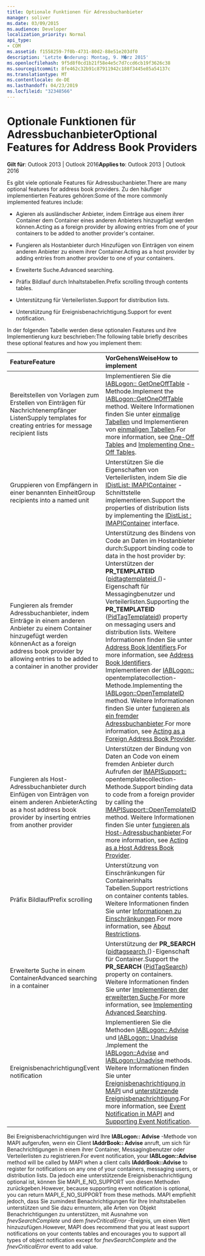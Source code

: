 ```yaml
---
title: Optionale Funktionen für Adressbuchanbieter
manager: soliver
ms.date: 03/09/2015
ms.audience: Developer
localization_priority: Normal
api_type:
- COM
ms.assetid: f1558259-7f0b-4731-80d2-88e51e203df0
description: 'Letzte �nderung: Montag, 9. M�rz 2015'
ms.openlocfilehash: 9f5d8f0cd1b21f58e4e5c7d7ccd6cb19f3626c38
ms.sourcegitcommit: 8fe462c32b91c87911942c188f3445e85a54137c
ms.translationtype: MT
ms.contentlocale: de-DE
ms.lasthandoff: 04/23/2019
ms.locfileid: "32348566"
---
```

# <a name="optional-features-for-address-book-providers"></a><span data-ttu-id="037f4-103">Optionale Funktionen für Adressbuchanbieter</span><span class="sxs-lookup"><span data-stu-id="037f4-103">Optional Features for Address Book Providers</span></span>

  
  
<span data-ttu-id="037f4-104">**Gilt für**: Outlook 2013 | Outlook 2016</span><span class="sxs-lookup"><span data-stu-id="037f4-104">**Applies to**: Outlook 2013 | Outlook 2016</span></span> 
  
<span data-ttu-id="037f4-105">Es gibt viele optionale Features für Adressbuchanbieter.</span><span class="sxs-lookup"><span data-stu-id="037f4-105">There are many optional features for address book providers.</span></span> <span data-ttu-id="037f4-106">Zu den häufiger implementierten Features gehören:</span><span class="sxs-lookup"><span data-stu-id="037f4-106">Some of the more commonly implemented features include:</span></span>
  
- <span data-ttu-id="037f4-107">Agieren als ausländischer Anbieter, indem Einträge aus einem ihrer Container dem Container eines anderen Anbieters hinzugefügt werden können.</span><span class="sxs-lookup"><span data-stu-id="037f4-107">Acting as a foreign provider by allowing entries from one of your containers to be added to another provider's container.</span></span>
    
- <span data-ttu-id="037f4-108">Fungieren als Hostanbieter durch Hinzufügen von Einträgen von einem anderen Anbieter zu einem ihrer Container.</span><span class="sxs-lookup"><span data-stu-id="037f4-108">Acting as a host provider by adding entries from another provider to one of your containers.</span></span>
    
- <span data-ttu-id="037f4-109">Erweiterte Suche.</span><span class="sxs-lookup"><span data-stu-id="037f4-109">Advanced searching.</span></span>
    
- <span data-ttu-id="037f4-110">Präfix Bildlauf durch Inhaltstabellen.</span><span class="sxs-lookup"><span data-stu-id="037f4-110">Prefix scrolling through contents tables.</span></span>
    
- <span data-ttu-id="037f4-111">Unterstützung für Verteilerlisten.</span><span class="sxs-lookup"><span data-stu-id="037f4-111">Support for distribution lists.</span></span>
    
- <span data-ttu-id="037f4-112">Unterstützung für Ereignisbenachrichtigung.</span><span class="sxs-lookup"><span data-stu-id="037f4-112">Support for event notification.</span></span>
    
<span data-ttu-id="037f4-113">In der folgenden Tabelle werden diese optionalen Features und ihre Implementierung kurz beschrieben:</span><span class="sxs-lookup"><span data-stu-id="037f4-113">The following table briefly describes these optional features and how you implement them:</span></span>
  
|<span data-ttu-id="037f4-114">**Feature**</span><span class="sxs-lookup"><span data-stu-id="037f4-114">**Feature**</span></span>|<span data-ttu-id="037f4-115">**VorGehensWeise**</span><span class="sxs-lookup"><span data-stu-id="037f4-115">**How to implement**</span></span>|
|:-----|:-----|
|<span data-ttu-id="037f4-116">Bereitstellen von Vorlagen zum Erstellen von Einträgen für Nachrichtenempfänger Listen</span><span class="sxs-lookup"><span data-stu-id="037f4-116">Supply templates for creating entries for message recipient lists</span></span>  <br/> |<span data-ttu-id="037f4-117">Implementieren Sie die [IABLogon:: GetOneOffTable](iablogon-getoneofftable.md) -Methode.</span><span class="sxs-lookup"><span data-stu-id="037f4-117">Implement the [IABLogon::GetOneOffTable](iablogon-getoneofftable.md) method.</span></span> <span data-ttu-id="037f4-118">Weitere Informationen finden Sie unter [einmalige Tabellen](one-off-tables.md) und Implementieren von [einmaligen Tabellen](implementing-one-off-tables.md).</span><span class="sxs-lookup"><span data-stu-id="037f4-118">For more information, see [One-Off Tables](one-off-tables.md) and [Implementing One-Off Tables](implementing-one-off-tables.md).</span></span>  <br/> |
|<span data-ttu-id="037f4-119">Gruppieren von Empfängern in einer benannten Einheit</span><span class="sxs-lookup"><span data-stu-id="037f4-119">Group recipients into a named unit</span></span>  <br/> |<span data-ttu-id="037f4-120">Unterstützen Sie die Eigenschaften von Verteilerlisten, indem Sie die [IDistList: IMAPIContainer](idistlistimapicontainer.md) -Schnittstelle implementieren.</span><span class="sxs-lookup"><span data-stu-id="037f4-120">Support the properties of distribution lists by implementing the [IDistList : IMAPIContainer](idistlistimapicontainer.md) interface.</span></span>  <br/> |
|<span data-ttu-id="037f4-121">Fungieren als fremder Adressbuchanbieter, indem Einträge in einem anderen Anbieter zu einem Container hinzugefügt werden können</span><span class="sxs-lookup"><span data-stu-id="037f4-121">Act as a foreign address book provider by allowing entries to be added to a container in another provider</span></span>  <br/> | <span data-ttu-id="037f4-122">Unterstützung des Bindens von Code an Daten im Hostanbieter durch:</span><span class="sxs-lookup"><span data-stu-id="037f4-122">Support binding code to data in the host provider by:</span></span>  <br/>  <span data-ttu-id="037f4-123">Unterstützen der **PR_TEMPLATEID** ([pidtagtemplateid (](pidtagtemplateid-canonical-property.md))-Eigenschaft für Messagingbenutzer und Verteilerlisten.</span><span class="sxs-lookup"><span data-stu-id="037f4-123">Supporting the **PR_TEMPLATEID** ([PidTagTemplateid](pidtagtemplateid-canonical-property.md)) property on messaging users and distribution lists.</span></span> <span data-ttu-id="037f4-124">Weitere Informationen finden Sie unter [Address Book Identifiers](address-book-identifiers.md).</span><span class="sxs-lookup"><span data-stu-id="037f4-124">For more information, see [Address Book Identifiers](address-book-identifiers.md).</span></span>  <br/>  <span data-ttu-id="037f4-125">Implementieren der [IABLogon::](iablogon-opentemplateid.md) opentemplatecollection-Methode.</span><span class="sxs-lookup"><span data-stu-id="037f4-125">Implementing the [IABLogon::OpenTemplateID](iablogon-opentemplateid.md) method.</span></span> <span data-ttu-id="037f4-126">Weitere Informationen finden Sie unter [fungieren als ein fremder Adressbuchanbieter](acting-as-a-foreign-address-book-provider.md).</span><span class="sxs-lookup"><span data-stu-id="037f4-126">For more information, see [Acting as a Foreign Address Book Provider](acting-as-a-foreign-address-book-provider.md).</span></span>  <br/> |
|<span data-ttu-id="037f4-127">Fungieren als Host-Adressbuchanbieter durch Einfügen von Einträgen von einem anderen Anbieter</span><span class="sxs-lookup"><span data-stu-id="037f4-127">Acting as a host address book provider by inserting entries from another provider</span></span>  <br/> |<span data-ttu-id="037f4-128">Unterstützen der Bindung von Daten an Code von einem fremden Anbieter durch Aufrufen der [IMAPISupport::](imapisupport-opentemplateid.md) opentemplatecollection-Methode.</span><span class="sxs-lookup"><span data-stu-id="037f4-128">Support binding data to code from a foreign provider by calling the [IMAPISupport::OpenTemplateID](imapisupport-opentemplateid.md) method.</span></span> <span data-ttu-id="037f4-129">Weitere Informationen finden Sie unter [fungieren als Host-Adressbuchanbieter](acting-as-a-host-address-book-provider.md).</span><span class="sxs-lookup"><span data-stu-id="037f4-129">For more information, see [Acting as a Host Address Book Provider](acting-as-a-host-address-book-provider.md).</span></span>  <br/> |
|<span data-ttu-id="037f4-130">Präfix Bildlauf</span><span class="sxs-lookup"><span data-stu-id="037f4-130">Prefix scrolling</span></span>  <br/> |<span data-ttu-id="037f4-131">Unterstützung von Einschränkungen für Containerinhalts Tabellen.</span><span class="sxs-lookup"><span data-stu-id="037f4-131">Support restrictions on container contents tables.</span></span> <span data-ttu-id="037f4-132">Weitere Informationen finden Sie unter [Informationen zu Einschränkungen](about-restrictions.md).</span><span class="sxs-lookup"><span data-stu-id="037f4-132">For more information, see [About Restrictions](about-restrictions.md).</span></span>  <br/> |
|<span data-ttu-id="037f4-133">Erweiterte Suche in einem Container</span><span class="sxs-lookup"><span data-stu-id="037f4-133">Advanced searching in a container</span></span>  <br/> |<span data-ttu-id="037f4-134">Unterstützung der **PR_SEARCH** ([pidtagsearch (](pidtagsearch-canonical-property.md))-Eigenschaft für Container.</span><span class="sxs-lookup"><span data-stu-id="037f4-134">Support the **PR_SEARCH** ([PidTagSearch](pidtagsearch-canonical-property.md)) property on containers.</span></span> <span data-ttu-id="037f4-135">Weitere Informationen finden Sie unter [Implementieren der erweiterten Suche](implementing-advanced-searching.md).</span><span class="sxs-lookup"><span data-stu-id="037f4-135">For more information, see [Implementing Advanced Searching](implementing-advanced-searching.md).</span></span>  <br/> |
|<span data-ttu-id="037f4-136">Ereignisbenachrichtigung</span><span class="sxs-lookup"><span data-stu-id="037f4-136">Event notification</span></span>  <br/> |<span data-ttu-id="037f4-137">Implementieren Sie die Methoden [IABLogon:: Advise](iablogon-advise.md) und [IABLogon:: Unadvise](iablogon-unadvise.md) .</span><span class="sxs-lookup"><span data-stu-id="037f4-137">Implement the [IABLogon::Advise](iablogon-advise.md) and [IABLogon::Unadvise](iablogon-unadvise.md) methods.</span></span> <span data-ttu-id="037f4-138">Weitere Informationen finden Sie unter [Ereignisbenachrichtigung in MAPI](event-notification-in-mapi.md) und [unterstützende Ereignisbenachrichtigung](supporting-event-notification.md).</span><span class="sxs-lookup"><span data-stu-id="037f4-138">For more information, see [Event Notification in MAPI](event-notification-in-mapi.md) and [Supporting Event Notification](supporting-event-notification.md).</span></span>  <br/> |
   
<span data-ttu-id="037f4-139">Bei Ereignisbenachrichtigungen wird Ihre **IABLogon:: Advise** -Methode von MAPI aufgerufen, wenn ein Client **IAddrBook:: Advise** anruft, um sich für Benachrichtigungen in einem ihrer Container, Messagingbenutzer oder Verteilerlisten zu registrieren.</span><span class="sxs-lookup"><span data-stu-id="037f4-139">For event notification, your **IABLogon::Advise** method will be called by MAPI when a client calls **IAddrBook::Advise** to register for notifications on any one of your containers, messaging users, or distribution lists.</span></span> <span data-ttu-id="037f4-140">Da jedoch eine unterstützende Ereignisbenachrichtigung optional ist, können Sie MAPI_E_NO_SUPPORT von diesen Methoden zurückgeben.</span><span class="sxs-lookup"><span data-stu-id="037f4-140">However, because supporting event notification is optional, you can return MAPI_E_NO_SUPPORT from these methods.</span></span> <span data-ttu-id="037f4-141">MAPI empfiehlt jedoch, dass Sie zumindest Benachrichtigungen für Ihre Inhaltstabellen unterstützen und Sie dazu ermuntern, alle Arten von Objekt Benachrichtigungen zu unterstützen, mit Ausnahme von _fnevSearchComplete_ und dem _fnevCriticalError_ -Ereignis, um einen Wert hinzuzufügen.</span><span class="sxs-lookup"><span data-stu-id="037f4-141">However, MAPI does recommend that you at least support notifications on your contents tables and encourages you to support all types of object notification except for  _fnevSearchComplete_ and the  _fnevCriticalError_ event to add value.</span></span> 
  

